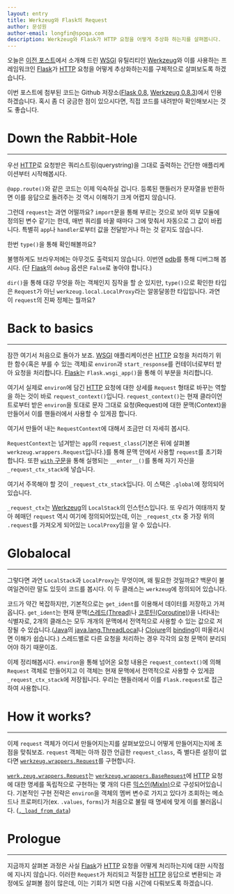 ```yaml
---
layout: entry
title: Werkzeug와 Flask의 Request
author: 문성원
author-email: longfin@spoqa.com
description: Werkzeug와 Flask가 HTTP 요청을 어떻게 추상화 하는지를 살펴봅니다.
---
```


오늘은 [이전 포스트](http://spoqa.github.com/2012/01/16/wsgi-and-flask.html)에서 소개해 드린 [WSGI] 유틸리티인 [Werkzeug]와 이를 사용하는 프레임워크인 [Flask]가 [HTTP] 요청을 어떻게 추상화하는지를 구체적으로 살펴보도록 하겠습니다. 

이번 포스트에 첨부된 코드는 Github 저장소([Flask 0.8](https://github.com/mitsuhiko/flask/tree/0.8), [Werkzeug 0.8.3](https://github.com/mitsuhiko/werkzeug/tree/0.8.3))에서 인용하겠습니다. 혹시 좀 더 궁금한 점이 있으시다면, 직접 코드를 내려받아 확인해보시는 것도 좋습니다.


# Down the Rabbit-Hole
---

우선 [HTTP]로 요청받은 쿼리스트링(querystring)을 그대로 출력하는 간단한 애플리케이션부터 시작해봅시다.

<script src="https://gist.github.com/2594329.js?file=simple_app.py"></script>

<code>@app.route()</code>와 같은 코드는 이제 익숙하실 겁니다. 등록된 핸들러가 문자열을 반환하면 이를 응답으로 돌려주는 것 역시 이해하기 크게 어렵지 않습니다. 


그런데 <code>request</code>는 과연 어떨까요? <code>import</code>문을 통해 부르는 것으로 보아 외부 모듈에 정의된 변수 같기는 한데, 매번 쿼리를 바꿀 때마다 그에 맞춰서 자동으로 그 값이 바뀝니다. 특별히 <code>app</code>나 <code>handler</code>로부터 값을 전달받거나 하는 것 같지도 않습니다. 


한번 <code>type()</code>을 통해 확인해볼까요?

<script src="https://gist.github.com/2594329.js?file=what_is_this.py"></script>

불행하게도 브라우저에는 아무것도 출력되지 않습니다. 이번엔 [pdb]를 통해 디버그해 봅시다. (단 [Flask]의 <code>debug</code> 옵션은 <code>False</code>로 놓아야 합니다.)

<script src="https://gist.github.com/2594329.js?file=gistfile1.txt"></script>

<code>dir()</code>을 통해 대강 무엇을 하는 객체인지 짐작을 할 순 있지만, <code>type()</code>으로 확인한 타입은 <code>Request</code>가 아닌 <code>werkzeug.local.LocalProxy</code>라는 알쏭달쏭한 타입입니다. 과연 이 <code>request</code>의 진짜 정체는 뭘까요?

# Back to basics
---

잠깐 여기서 처음으로 돌아가 보죠. [WSGI] 애플리케이션은 [HTTP] 요청을 처리하기 위한 함수(혹은 부를 수 있는 객체)로 <code>environ</code>과 <code>start_response</code>를 컨테이너로부터 받아 요청을 처리합니다. [Flask]는 <code>Flask.wsgi\_app()</code>을 통해 이 부분을 처리합니다.

<script src="https://gist.github.com/2594329.js?file=wsgi_app.py"></script>

여기서 실제로 <code>environ</code>에 담긴 [HTTP] 요청에 대한 상세를 <code>Request</code> 형태로 바꾸는 역할을 하는 것이 바로 <code>request\_context()</code>입니다. <code>request\_context()</code>는 현재 클라이언트로부터 받은 <code>environ</code>을 토대로 문자 그대로 요청(Request)에 대한 문맥(Context)을 만들어서 이를 핸들러에서 사용할 수 있게끔 합니다. 

<script src="https://gist.github.com/2594329.js?file=request_context.py"></script>

여기서 만들어 내는 <code>RequestContext</code>에 대해서 조금만 더 자세히 봅시다.

<script src="https://gist.github.com/2594329.js?file=RequestContext.py"></script>

<code>RequestContext</code>는 넘겨받는 <code>app</code>의 <code>request_class</code>(기본은 뒤에 살펴볼 <code>werkzeug.wrappers.Request</code>입니다.)를 통해 문맥 안에서 사용할 <code>request</code>를 초기화합니다. 또한 [<code>with</code> 구문](http://docs.python.org/reference/compound_stmts.html#the-with-statement)을 통해 실행되는 <code>\_\_enter\_\_()</code>를 통해 자기 자신을 <code>\_request\_ctx\_stack</code>에 넣습니다.

여기서 주목해야 할 것이 <code>\_request\_ctx\_stack</code>입니다. 이 스택은 <code>.global</code>에 정의되어있습니다.  

<script src="https://gist.github.com/2594329.js?file=global.py"></script>

<code>\_request\_ctx</code>는 [Werkzeug]의 <code>LocalStack</code>의 인스턴스입니다. 또 우리가 여태까지 찾아 헤매던 <code>request</code> 역시 여기에 정의되어있는데, 이는 <code>\_request\_ctx</code> 중 가장 위의 <code>.request</code>를 가져오게 되어있는 <code>LocalProxy</code>임을 알 수 있습니다.

# Globalocal
---

그렇다면 과연 <code>LocalStack</code>과 <code>LocalProxy</code>는 무엇이며, 왜 필요한 것일까요? 백문이 불여일견이란 말도 있듯이 코드를 봅시다. 이 두 클래스는 <code>werkzeug</code>에 정의되어 있습니다.

<script src="https://gist.github.com/2594329.js?file=local.py"></script>

코드가 약간 복잡하지만, 기본적으로는 <code>get_ident</code>를 이용해서 데이터를 저장하고 가져옵니다. <code>get\_ident</code>는 현재 문맥([스레드(Thread)][스레드]나 [코루틴(Coroutine)][코루틴])을 나타내는 식별자로, 2개의 클래스는 모두 개개의 문맥에서 전역적으로 사용할 수 있는 값으로 저장될 수 있습니다.([Java]의 [java.lang.ThreadLocal]나 [Clojure]의 [binding](http://clojure.github.com/clojure/clojure.core-api.html#clojure.core/binding)이 떠올리시면 이해가 쉽습니다.) 스레드별로 다른 요청을 처리하는 경우 각각의 요청 문맥이 분리되어야 하기 때문이죠.

이제 정리해봅시다. <code>environ</code>을 통해 넘어온 요청 내용은 <code>request_context()</code>에 의해 <code>Request</code> 객체로 만들어지고 이 객체는 현재 문맥에서 전역적으로 사용할 수 있게끔 <code>\_request\_ctx\_stack</code>에 저장됩니다. 우리는 핸들러에서 이를 <code>Flask.request</code>로 접근하여 사용합니다.

# How it works?
---

이제 <code>request</code> 객체가 어디서 만들어지는지를 살펴보았으니 어떻게 만들어지는지에 초점을 맞춰보죠. <code>request</code> 객체는 아까 잠깐 언급한 <code>request_class</code>, 즉 별다른 설정이 없다면 [<code>werkzeug.wrappers.Request</code>](https://github.com/mitsuhiko/werkzeug/blob/0.8.3/werkzeug/wrappers.py#L1619)를 구현합니다. 

[<code>werk.zeug.wrappers.Request</code>](https://github.com/mitsuhiko/werkzeug/blob/0.8.3/werkzeug/wrappers.py#L1619)는 [<code>werkzeug.wrappers.BaseRequest</code>](https://github.com/mitsuhiko/werkzeug/blob/0.8.3/werkzeug/wrappers.py#L71)에 [HTTP] 요청에 대한 명세를 독립적으로 구현하는 몇 개의 다른 [믹스인(MixIn)][믹스인]으로 구성되어있습니다. 기본적인 구현 전략은 <code>environ</code>을 객체의 멤버 변수로 가지고 있다가 조회하는 메소드나 프로퍼티가(ex. <code>.values</code>, <code>forms</code>)가 처음으로 불릴 때 명세에 맞게 이를 불러옵니다. ([<code>.\_load\_from\_data</code>](https://github.com/mitsuhiko/werkzeug/blob/0.8.3/werkzeug/wrappers.py#L299))

# Prologue
---

지금까지 살펴본 과정은 사실 [Flask]가 [HTTP] 요청을 어떻게 처리하는지에 대한 시작점에 지나지 않습니다. 이러한 <code>Request</code>가 처리되고 적절한 [HTTP] 응답으로 변환되는 과정에도 살펴볼 점이 많은데, 이는 기회가 되면 다음 시간에 다뤄보도록 하겠습니다.

[WSGI]: http://www.wsgi.org/en/latest/index.html
[Flask]: http://flask.pocoo.org
[Werkzeug]: http://werkzeug.pocoo.org/
[HTTP]: http://ko.wikipedia.org/wiki/HTTP
[pdb]: http://docs.python.org/library/pdb.html
[Java]: http://en.wikipedia.org/wiki/Java_(programming_language)
[java.lang.ThreadLocal]: http://docs.oracle.com/javase/6/docs/api/java/lang/ThreadLocal.html
[Clojure]: http://clojure.org
[코루틴]: http://en.wikipedia.org/wiki/Coroutine
[스레드]: http://en.wikipedia.org/wiki/Thread_(computing)
[믹스인]: http://en.wikipedia.org/wiki/Mixin

